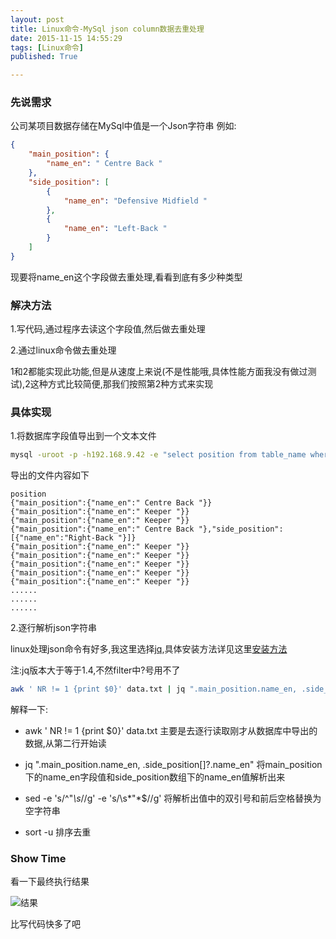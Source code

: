 ```yaml
---
layout: post
title: Linux命令-MySql json column数据去重处理
date: 2015-11-15 14:55:29
tags: [Linux命令]
published: True

---
```

### 先说需求
公司某项目数据存储在MySql中值是一个Json字符串
例如:

```json
{
    "main_position": {
        "name_en": " Centre Back "
    }, 
    "side_position": [
        {
            "name_en": "Defensive Midfield "
        }, 
        {
            "name_en": "Left-Back "
        }
    ]
}
```
现要将name_en这个字段做去重处理,看看到底有多少种类型

### 解决方法

1.写代码,通过程序去读这个字段值,然后做去重处理

2.通过linux命令做去重处理

1和2都能实现此功能,但是从速度上来说(不是性能哦,具体性能方面我没有做过测试),2这种方式比较简便,那我们按照第2种方式来实现

### 具体实现

1.将数据库字段值导出到一个文本文件

```bash
mysql -uroot -p -h192.168.9.42 -e "select position from table_name where position is not null" db_name > data.txt
```

导出的文件内容如下

```
position
{"main_position":{"name_en":" Centre Back "}}
{"main_position":{"name_en":" Keeper "}}
{"main_position":{"name_en":" Keeper "}}
{"main_position":{"name_en":" Centre Back "},"side_position":[{"name_en":"Right-Back "}]}
{"main_position":{"name_en":" Keeper "}}
{"main_position":{"name_en":" Keeper "}}
{"main_position":{"name_en":" Keeper "}}
{"main_position":{"name_en":" Keeper "}}
{"main_position":{"name_en":" Keeper "}}
......
......
......
```

2.逐行解析json字符串

linux处理json命令有好多,我这里选择[jq](http://stedolan.github.io/jq/),具体安装方法详见这里[安装方法](https://stedolan.github.io/jq/download/)

注:jq版本大于等于1.4,不然filter中?号用不了

```bash
awk ' NR != 1 {print $0}' data.txt | jq ".main_position.name_en, .side_position[]?.name_en" |sed -e 's/^"*\s*//g' -e 's/\s*"*$//g'|sort -u
```

解释一下:

* awk ' NR != 1 {print $0}' data.txt 主要是去逐行读取刚才从数据库中导出的数据,从第二行开始读

* jq ".main_position.name_en, .side_position[]?.name_en" 将main_position下的name_en字段值和side_position数组下的name_en值解析出来

* sed -e 's/^"*\s*//g' -e 's/\s*"*$//g' 将解析出值中的双引号和前后空格替换为空字符串

* sort -u 排序去重

### Show Time

看一下最终执行结果

![结果](http://7xnxev.com1.z0.glb.clouddn.com/2015-11-15/2015-11-15%2016%3A10%3A52.png)

比写代码快多了吧
